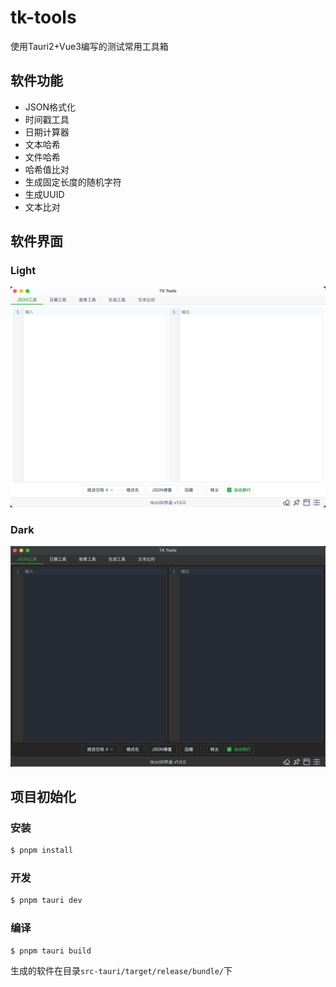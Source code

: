 # tk-tools

使用Tauri2+Vue3编写的测试常用工具箱

## 软件功能

- JSON格式化
- 时间戳工具
- 日期计算器
- 文本哈希
- 文件哈希
- 哈希值比对
- 生成固定长度的随机字符
- 生成UUID
- 文本比对

## 软件界面

### Light

![](screenshots/light.png)

### Dark

![](screenshots/dark.png)

## 项目初始化

### 安装

```bash
$ pnpm install
```

### 开发

```bash
$ pnpm tauri dev
```

### 编译

```bash
$ pnpm tauri build
```

生成的软件在目录`src-tauri/target/release/bundle/`下
